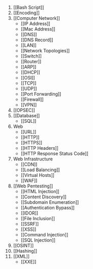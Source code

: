 1. [[Bash Script]]
2. [[Encoding]]
3. [[Computer Network]]
    - [[IP Address]]
    - [[Mac Address]]
    - [[DNS]]
	- [[DNS Record]]
	- [[LAN]]
	- [[Network Topologies]]
	- [[Switch]]
	- [[Router]]
	- [[ARP]]
	- [[DHCP]]
	- [[OSI]]
	- [[TCP]]
	- [[UDP]]
	- [[Port Forwarding]]
	- [[Firewall]]
	- [[VPN]]
4. [[OPSEC]]
5. [[Database]]
    - [[SQL]]
6. Web
    - [[URL]]
	- [[HTTP]]
	- [[HTTPS]]
	- [[HTTP Headers]]
	- [[HTTP Response Status Code]]
8. Web Infrastructure
	- [[CDN]]
	- [[Load Balancing]]
	- [[Virtual Hosts]]
	- [[WAF]]
9. [[Web Pentesting]]
    - [[HTML Injection]]
    - [[Content Discovery]]
    - [[Subdomain Enumeration]]
    - [[Authentication Bypass]]
    - [[IDOR]]
	- [[File Inclusion]]
	- [[SSRF]]
	- [[XSS]]
	- [[Command Injection]]
	- [[SQL Injection]]
10. [[OSINT]]
11. [[Hashing]]
12. [[XML]]
    - [[XXE]]
